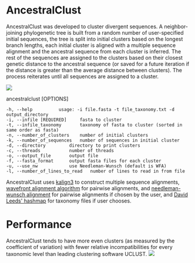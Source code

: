 # AncestralClust
AncestralClust was developed to cluster divergent sequences. A neighbor-joining phylogenetic tree is built from a random number of user-specified initial sequences, the tree is split into initial clusters based on the longest branch lengths, each initial cluster is aligned with a multiple sequence alignment and the ancestral sequence from each cluster is inferred. The rest of the sequences are assigned to the clusters based on their closest genetic distance to the ancestral sequence (or saved for a future iteration if the distance is greater than the average distance between clusters). The process reiterates until all sequences are assigned to a cluster.

<img src="https://raw.githubusercontent.com/lpipes/AncestralClust/master/cluster_ancestral.png?token=ABHEUH4TJ3SRH2HXUOMPOVC776CPE">

ancestralclust [OPTIONS]
	
	-h, --help			usage: -i file.fasta -t file_taxonomy.txt -d output_directory
	-i, --infile [REQUIRED]		fasta to cluster
	-t, --infile_taxonomy		taxonomy of fasta to cluster (sorted in same order as fasta)
	-n, --number_of_clusters	number of initial clusters
	-k, --number_of_sequences	number of sequences in initial cluster
	-d, --directory			directory to print clusters
	-c, --threads			number of threads
	-o, --output_file		output file
	-f, --fasta_format		output fasta files for each cluster
	-u, --use_nw			use Needleman-Wunsch (default is WFA)
	-l, --number_of_lines_to_read	number of lines to read in from file

AncestralClust uses <a href="https://github.com/TimoLassmann/kalign">kalign3</a> to construct multiple sequence alignments, <a href="https://github.com/smarco/WFA">wavefront alignment algorithm</a> for pairwise alignments, and <a href="https://github.com/noporpoise/seq-align">needleman-wunsch alignment</a> for pairwise alignments if chosen by the user, and <a href="https://github.com/DavidLeeds/hashmap">David Leeds' hashmap</a> for taxonomy files if user chooses.

# Performance
AncestralClust tends to have more even clusters (as measured by the coefficient of variation) with fewer relative incompatibilities for every taxonomic level than leading clustering software UCLUST.
<img src="https://raw.githubusercontent.com/lpipes/AncestralClust/master/Relative_COI.png?token=ABHEUH7ZC6L3CDV3MFDKXO2776D6E"> 	
